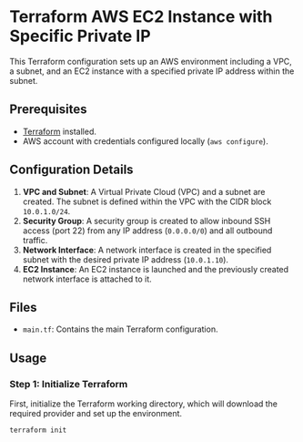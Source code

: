# Terraform AWS EC2 Instance with Specific Private IP

This Terraform configuration sets up an AWS environment including a VPC, a subnet, and an EC2 instance with a specified private IP address within the subnet.

## Prerequisites

- [Terraform](https://www.terraform.io/downloads.html) installed.
- AWS account with credentials configured locally (`aws configure`).

## Configuration Details

1. **VPC and Subnet**: A Virtual Private Cloud (VPC) and a subnet are created. The subnet is defined within the VPC with the CIDR block `10.0.1.0/24`.
2. **Security Group**: A security group is created to allow inbound SSH access (port 22) from any IP address (`0.0.0.0/0`) and all outbound traffic.
3. **Network Interface**: A network interface is created in the specified subnet with the desired private IP address (`10.0.1.10`).
4. **EC2 Instance**: An EC2 instance is launched and the previously created network interface is attached to it.

## Files

- `main.tf`: Contains the main Terraform configuration.

## Usage

### Step 1: Initialize Terraform

First, initialize the Terraform working directory, which will download the required provider and set up the environment.

```sh
terraform init
